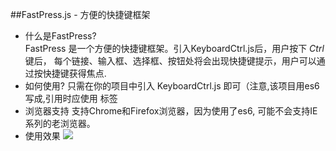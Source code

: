 ##FastPress.js - 方便的快捷键框架  
- 什么是FastPress?  
FastPress 是一个方便的快捷键框架。引入KeyboardCtrl.js后，用户按下 *Ctrl*键后，
每个链接、输入框、选择框、按钮处将会出现快捷键提示，用户可以通过按快捷键获得焦点.
- 如何使用?
只需在你的项目中引入 KeyboardCtrl.js 即可（注意,该项目用es6写成,引用时应使用 <script type="module" src='../js/KeyboardCtrl.js'></script> 标签
- 浏览器支持
支持Chrome和Firefox浏览器，因为使用了es6, 可能不会支持IE系列的老浏览器。
- 使用效果
![](../img/screenshot.png)
